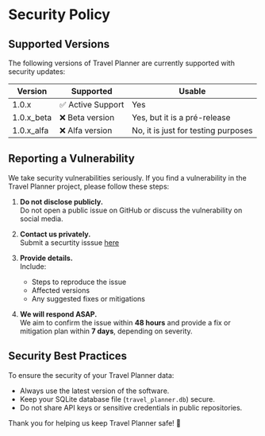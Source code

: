 # Security Policy

## Supported Versions
The following versions of Travel Planner are currently supported with security updates:

| Version | Supported          | Usable |
| ------- | ------------------ |--------|
| 1.0.x   | ✅ Active Support  | Yes |
| 1.0.x_beta   | ❌ Beta version | Yes, but it is a pré-release |
| 1.0.x_alfa   | ❌ Alfa version | No, it is just for testing purposes |

## Reporting a Vulnerability
We take security vulnerabilities seriously. If you find a vulnerability in the Travel Planner project, please follow these steps:

1. **Do not disclose publicly.**  
   Do not open a public issue on GitHub or discuss the vulnerability on social media.

2. **Contact us privately.**  
   Submit a securtity isssue [here](https://github.com/MDEVCodingInc/travel-planner/security/advisories/new)

3. **Provide details.**  
   Include:
   - Steps to reproduce the issue
   - Affected versions
   - Any suggested fixes or mitigations

4. **We will respond ASAP.**  
   We aim to confirm the issue within **48 hours** and provide a fix or mitigation plan within **7 days**, depending on severity.

## Security Best Practices
To ensure the security of your Travel Planner data:
- Always use the latest version of the software.
- Keep your SQLite database file (`travel_planner.db`) secure.
- Do not share API keys or sensitive credentials in public repositories.

Thank you for helping us keep Travel Planner safe! 🚀
